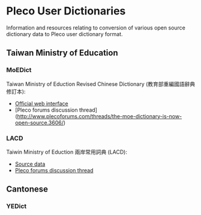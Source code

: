 # Pleco User Dictionaries
Information and resources relating to conversion of various open source dictionary data to Pleco user dictionary format.

## Taiwan Ministry of Education

### MoEDict
Taiwan Ministry of Eduction Revised Chinese Dictionary (教育部重編國語辭典修訂本):
* [Official web interface](http://dict.revised.moe.edu.tw/)
* [Pleco forums discussion thread] (http://www.plecoforums.com/threads/the-moe-dictionary-is-now-open-source.3606/)

### LACD
Taiwin Ministry of Eduction 兩岸常用詞典 (LACD):
* [Source data](https://github.com/g0v/moedict-data-csld)
* [Pleco forums discussion thread](http://www.plecoforums.com/threads/%E5%85%A9%E5%B2%B8%E5%B8%B8%E7%94%A8%E8%A9%9E%E5%85%B8-lacd-user-dictionary.4336/)

## Cantonese

### YEDict
